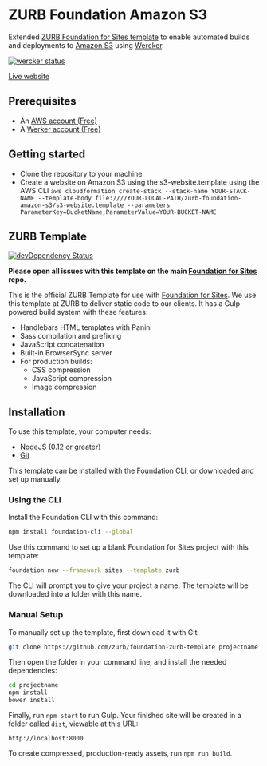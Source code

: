 # ZURB Foundation Amazon S3
Extended [ZURB Foundation for Sites template](https://github.com/zurb/foundation-zurb-template) to enable automated builds and deployments to [Amazon S3](https://aws.amazon.com/websites/) using [Wercker](http://wercker.com).

[![wercker status](https://app.wercker.com/status/4cf6da247317b86af647afbc7e9acddc/m "wercker status")](https://app.wercker.com/project/bykey/4cf6da247317b86af647afbc7e9acddc)

[Live website](http://foundation-zurb-amazon-s3.s3-website-ap-northeast-1.amazonaws.com/)

## Prerequisites
- An [AWS account (Free)](https://aws.amazon.com/free/)
- A [Werker account (Free)](http://wercker.com)

## Getting started
- Clone the repository to your machine
- Create a website on Amazon S3 using the s3-website.template using the AWS CLI
```aws cloudformation create-stack --stack-name YOUR-STACK-NAME --template-body file:////YOUR-LOCAL-PATH/zurb-foundation-amazon-s3/s3-website.template --parameters ParameterKey=BucketName,ParameterValue=YOUR-BUCKET-NAME ```


## ZURB Template

[![devDependency Status](https://david-dm.org/zurb/foundation-zurb-template/dev-status.svg)](https://david-dm.org/zurb/foundation-zurb-template#info=devDependencies)

**Please open all issues with this template on the main [Foundation for Sites](https://github.com/zurb/foundation-sites/issues) repo.**

This is the official ZURB Template for use with [Foundation for Sites](http://foundation.zurb.com/sites). We use this template at ZURB to deliver static code to our clients. It has a Gulp-powered build system with these features:

- Handlebars HTML templates with Panini
- Sass compilation and prefixing
- JavaScript concatenation
- Built-in BrowserSync server
- For production builds:
  - CSS compression
  - JavaScript compression
  - Image compression

## Installation

To use this template, your computer needs:

- [NodeJS](https://nodejs.org/en/) (0.12 or greater)
- [Git](https://git-scm.com/)

This template can be installed with the Foundation CLI, or downloaded and set up manually.

### Using the CLI

Install the Foundation CLI with this command:

```bash
npm install foundation-cli --global
```

Use this command to set up a blank Foundation for Sites project with this template:

```bash
foundation new --framework sites --template zurb
```

The CLI will prompt you to give your project a name. The template will be downloaded into a folder with this name.

### Manual Setup

To manually set up the template, first download it with Git:

```bash
git clone https://github.com/zurb/foundation-zurb-template projectname
```

Then open the folder in your command line, and install the needed dependencies:

```bash
cd projectname
npm install
bower install
```

Finally, run `npm start` to run Gulp. Your finished site will be created in a folder called `dist`, viewable at this URL:

```
http://localhost:8000
```

To create compressed, production-ready assets, run `npm run build`.
